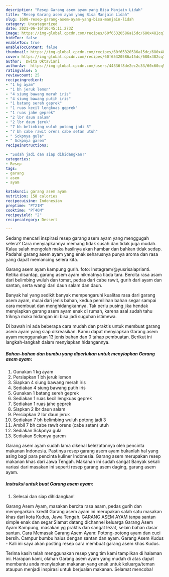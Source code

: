 ```yaml
---
description: "Resep Garang asem ayam yang Bisa Manjain Lidah"
title: "Resep Garang asem ayam yang Bisa Manjain Lidah"
slug: 1608-resep-garang-asem-ayam-yang-bisa-manjain-lidah
category: Uncategorized
date: 2021-06-16T10:45:11.273Z
image: https://img-global.cpcdn.com/recipes/60f65320586a15dc/680x482cq70/garang-asem-ayam-foto-resep-utama.jpg
hideToc: false
enableToc: true
enableTocContent: false
thumbnail: https://img-global.cpcdn.com/recipes/60f65320586a15dc/680x482cq70/garang-asem-ayam-foto-resep-utama.jpg
cover: https://img-global.cpcdn.com/recipes/60f65320586a15dc/680x482cq70/garang-asem-ayam-foto-resep-utama.jpg
author:  Dwita Oktaviani
authorAv:  https://img-global.cpcdn.com/users/44336f8de2ec2c33/60x60cq50/avatar.jpg
ratingvalue: 5
reviewcount: 25
recipeingredient:
- "1 kg ayam"
- "1 bh jeruk lemon"
- "4 siung bawang merah iris"
- "4 siung bawang putih iris"
- "1 batang sereh geprek"
- "1 ruas kecil lengkuas geprek"
- "1 ruas jahe geprek"
- "2 lbr daun salam"
- "2 lbr daun jeruk"
- "7 bh belimbing wuluh potong jadi 3"
- "7 bh cabe rawit orens cabe setan utuh"
- " Sckpnya gula"
- " Sckpnya garem"
recipeinstructions:

- "Sudah jadi dan siap dihidangkan!"
categories:
- Resep
tags:
- garang
- asem
- ayam

katakunci: garang asem ayam 
nutrition: 158 calories
recipecuisine: Indonesian
preptime: "PT21M"
cooktime: "PT46M"
recipeyield: "2"
recipecategory: Dessert

---
```



Sedang mencari inspirasi resep garang asem ayam yang menggugah selera? Cara menyiapkannya memang tidak susah dan tidak juga mudah. Kalau salah mengolah maka hasilnya akan hambar dan bahkan tidak sedap. Padahal garang asem ayam yang enak seharusnya punya aroma dan rasa yang dapat memancing selera kita.


Garang asem ayam kampung gurih. foto: Instagram/@yusrisalaprianti. Ketika disantap, garang asem ayam nikmatnya tiada tara. Bercita rasa asam dari belimbing wuluh dan tomat, pedas dari cabe rawit, gurih dari ayam dan santan, serta wangi dari daun salam dan daun.

Banyak hal yang sedikit banyak mempengaruhi kualitas rasa dari garang asem ayam, mulai dari jenis bahan, kedua pemilihan bahan segar sampai cara membuat dan menghidangkannya. Tak perlu pusing jika hendak menyiapkan garang asem ayam enak di rumah, karena asal sudah tahu triknya maka hidangan ini bisa jadi suguhan istimewa.


Di bawah ini ada beberapa cara mudah dan praktis untuk membuat garang asem ayam yang siap dikreasikan. Kamu dapat menyiapkan Garang asem ayam menggunakan 13 jenis bahan dan 0 tahap pembuatan. Berikut ini langkah-langkah dalam menyiapkan hidangannya.

<!--inarticleads1-->

##### Bahan-bahan dan bumbu yang diperlukan untuk menyiapkan Garang asem ayam:

1. Gunakan 1 kg ayam
1. Persiapkan 1 bh jeruk lemon
1. Siapkan 4 siung bawang merah iris
1. Sediakan 4 siung bawang putih iris
1. Gunakan 1 batang sereh geprek
1. Sediakan 1 ruas kecil lengkuas geprek
1. Sediakan 1 ruas jahe geprek
1. Siapkan 2 lbr daun salam
1. Persiapkan 2 lbr daun jeruk
1. Sediakan 7 bh belimbing wuluh potong jadi 3
1. Ambil 7 bh cabe rawit orens (cabe setan) utuh
1. Sediakan  Sckpnya gula
1. Sediakan  Sckpnya garem


Garang asem ayam sudah lama dikenal kelezatannya oleh pencinta makanan Indonesia. Pastinya resep garang asem ayam bukanlah hal yang asing bagi para pencinta kuliner Indonesia. Garang asem merupakan resep makanan khas dari Jawa Tengah. Makanan ini sudah sangat Banyak sekali variasi dari masakan ini seperti resep garang asem daging, garang asem ayam. 

<!--inarticleads2-->

##### Instruksi untuk buat Garang asem ayam:


1. Selesai dan siap dihidangkan!

Garang Asem Ayam, masakan bercita rasa asam, pedas gurih dan menyegarkan. kredit Garang asem ayam ini merupakan salah satu masakan khas dari kota Kudus, Jawa Tengah. GARANG ASEM AYAM tanpa santan simple enak dan segar Slamat datang dichannel keluarga Garang Asem Ayam Kampung, masakan yg praktis dan sangat lezat, selain bahan dasar santan. Cara Memasak Garang Asem Ayam: Potong-potong ayam dan cuci bersih. Campur bumbu halus dengan santan dan ayam. Garang Asem Kudus - Kali ini saya akan posting resep cara membuat garang asem khas Kudus. 

Terima kasih telah menggunakan resep yang tim kami tampilkan di halaman ini. Harapan kami, olahan Garang asem ayam yang mudah di atas dapat membantu anda menyiapkan makanan yang enak untuk keluarga/teman ataupun menjadi inspirasi untuk berjualan makanan. Selamat mencoba!
